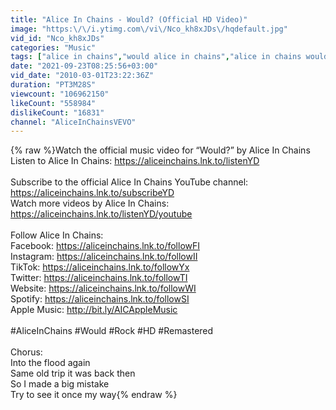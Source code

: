 ```yaml
---
title: "Alice In Chains - Would? (Official HD Video)"
image: "https:\/\/i.ytimg.com\/vi\/Nco_kh8xJDs\/hqdefault.jpg"
vid_id: "Nco_kh8xJDs"
categories: "Music"
tags: ["alice in chains","would alice in chains","alice in chains would"]
date: "2021-09-23T08:25:56+03:00"
vid_date: "2010-03-01T23:22:36Z"
duration: "PT3M28S"
viewcount: "106962150"
likeCount: "558984"
dislikeCount: "16831"
channel: "AliceInChainsVEVO"
---
```

{% raw %}Watch the official music video for “Would?” by Alice In Chains<br />Listen to Alice In Chains: <a rel="nofollow" target="blank" href="https://aliceinchains.lnk.to/listenYD">https://aliceinchains.lnk.to/listenYD</a> <br /><br />Subscribe to the official Alice In Chains YouTube channel: <a rel="nofollow" target="blank" href="https://aliceinchains.lnk.to/subscribeYD">https://aliceinchains.lnk.to/subscribeYD</a> <br />Watch more videos by Alice In Chains: <a rel="nofollow" target="blank" href="https://aliceinchains.lnk.to/listenYD/youtube">https://aliceinchains.lnk.to/listenYD/youtube</a> <br /><br />Follow Alice In Chains:<br />Facebook: <a rel="nofollow" target="blank" href="https://aliceinchains.lnk.to/followFI">https://aliceinchains.lnk.to/followFI</a> <br />Instagram: <a rel="nofollow" target="blank" href="https://aliceinchains.lnk.to/followII">https://aliceinchains.lnk.to/followII</a> <br />TikTok: <a rel="nofollow" target="blank" href="https://aliceinchains.lnk.to/followYx">https://aliceinchains.lnk.to/followYx</a> <br />Twitter: <a rel="nofollow" target="blank" href="https://aliceinchains.lnk.to/followTI">https://aliceinchains.lnk.to/followTI</a> <br />Website: <a rel="nofollow" target="blank" href="https://aliceinchains.lnk.to/followWI">https://aliceinchains.lnk.to/followWI</a> <br />Spotify: <a rel="nofollow" target="blank" href="https://aliceinchains.lnk.to/followSI">https://aliceinchains.lnk.to/followSI</a> <br />Apple Music: <a rel="nofollow" target="blank" href="http://bit.ly/AICAppleMusic">http://bit.ly/AICAppleMusic</a> <br /><br />#AliceInChains #Would #Rock #HD #Remastered<br /><br />Chorus:<br />Into the flood again<br />Same old trip it was back then<br />So I made a big mistake<br />Try to see it once my way{% endraw %}
